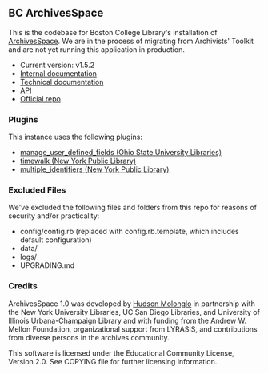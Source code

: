 BC ArchivesSpace
--------------------

This is the codebase for Boston College Library's installation of 
[ArchivesSpace](http://archivesspace.org). We are in the process of 
migrating from Archivists' Toolkit and are not yet running this 
application in production.
 
* Current version: v1.5.2
* [Internal documentation](https://bcwiki.bc.edu/display/UL/ArchivesSpace)
* [Technical documentation](http://archivesspace.github.io/archivesspace/)
* [API](http://archivesspace.github.io/archivesspace/api)
* [Official repo](https://github.com/archivesspace/archivesspace)

### Plugins

This instance uses the following plugins:

* [manage_user_defined_fields (Ohio State University Libraries)](https://github.com/osulibraries/manage_user_defined_fields)
* [timewalk (New York Public Library)](https://github.com/alexduryee/timewalk)
* [multiple_identifiers (New York Public Library)](https://github.com/alexduryee/multiple_identifiers)

### Excluded Files

We've excluded the following files and folders from this repo for reasons of security 
and/or practicality:

* config/config.rb (replaced with config.rb.template, which includes 
default configuration)
* data/
* logs/
* UPGRADING.md

### Credits

ArchivesSpace 1.0 was developed by [Hudson Molonglo](http://www.hudsonmolonglo.com)
in partnership with the New York University Libraries, UC San Diego
Libraries, and University of Illinois Urbana-Champaign Library and with
funding from the Andrew W. Mellon Foundation, organizational support from
LYRASIS, and contributions from diverse persons in the archives community.

This software is licensed under the Educational Community License, Version 2.0. 
See COPYING file for further licensing information.